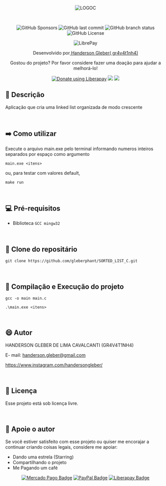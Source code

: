 <div  align="center">

![LOGOC](https://img.icons8.com/?size=100&id=40670&format=png&color=000000)

<br>

![GitHub Sponsors](https://img.shields.io/github/sponsors/gleberphant)
![GitHub last commit](https://img.shields.io/github/last-commit/gleberphant/SORTED_LIST_C)
![GitHub branch status](https://img.shields.io/github/checks-status/gleberphant/SORTED_LIST_C/master)
![GitHub License](https://img.shields.io/github/license/gleberphant/SORTED_LIST_C)

![LibrePay](https://img.shields.io/liberapay/receives/gleberphant.svg?logo=liberapay)




Desenvolvido por<a href=biolivre.com.br/handersongleber> Handerson Gleber( gr4v4t1nh4) </a>


Gostou do projeto? Por favor considere fazer uma doação para ajudar a melhorá-lo!

<a href="https://liberapay.com/gleberphant/donate"><img alt="Donate using Liberapay" src="https://img.shields.io/badge/Liberapay-F6C915?logo=liberapay&logoColor=000&style=flat"></a>
<a href="http://link.mercadopago.com.br/handersongleber" ><img src="https://img.shields.io/badge/Mercado%20Pago-00B1EA?logo=mercadopago&logoColor=fff&style=flat"></a>
<a href="https://www.paypal.com/donate/?business=GZCPGEVTCZ8VW&no_recurring=0&currency_code=USD" ><img src="https://img.shields.io/badge/PayPal-003087?logo=paypal&logoColor=fff&style=flat"></a>


</div>



## 🐙 Descrição

Aplicação que cria uma linked list organizada de modo crescente

<br>

## ➡️ Como utilizar

Execute o arquivo main.exe pelo terminal informando numeros inteiros separados por espaço como argumento

```
main.exe <itens>
```
ou, para testar com valores default,


```
make run
```


<br>

## 💻 Pré-requisitos

- Biblioteca `GCC mingw32`

<br>

## 🚀 Clone do repositário

```
git clone https://github.com/gleberphant/SORTED_LIST_C.git
```

<br>

##  💾 Compilação e Execução do projeto

```
gcc -o main main.c
```

```
.\main.exe <itens>
```


<br>


## 😄 Autor

HANDERSON GLEBER DE LIMA CAVALCANTI (GR4V4T1NH4)

E- mail:  handerson.gleber@gmail.com

https://www.instagram.com/handersongleber/

<br>

## 📝 Licença

Esse projeto está sob licença livre. 

<br>

## 🤝 Apoie o autor

Se você estiver satisfeito com esse projeto ou  quiser me encorajar a continuar criando coisas legais, considere me apoiar:

- Dando uma estrela (Starring) 
- Compartilhando o projeto 
- Me Pagando um café  


<div align=center>

[![Mercado Pago Badge](https://img.shields.io/badge/Mercado%20Pago-00B1EA?logo=mercadopago&logoColor=fff&style=flat)]("http://link.mercadopago.com.br/handersongleber") 
[![PayPal Badge](https://img.shields.io/badge/PayPal-003087?logo=paypal&logoColor=fff&style=flat)]("https://www.paypal.com/donate/?business=GZCPGEVTCZ8VW&no_recurring=0&currency_code=USD")
[![Liberapay Badge](https://img.shields.io/badge/Liberapay-F6C915?logo=liberapay&logoColor=000&style=flat)](https://liberapay.com/gleberphant/donate)

</div>

